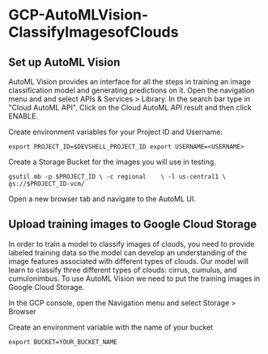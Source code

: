# GCP-AutoMLVision-ClassifyImagesofClouds


## Set up AutoML Vision

AutoML Vision provides an interface for all the steps in training an image classification model and generating predictions on it. Open the navigation menu and and select APIs & Services > Library. In the search bar type in "Cloud AutoML API". Click on the Cloud AutoML API result and then click ENABLE.

Create environment variables for your Project ID and Username:

` export PROJECT_ID=$DEVSHELL_PROJECT_ID
export USERNAME=<USERNAME> `
  
  
Create a Storage Bucket for the images you will use in testing.

` gsutil mb -p $PROJECT_ID \
    -c regional    \
    -l us-central1 \
    gs://$PROJECT_ID-vcm/  `
    
    
Open a new browser tab and navigate to the AutoML UI.

## Upload training images to Google Cloud Storage

In order to train a model to classify images of clouds, you need to provide labeled training data so the model can develop an understanding of the image features associated with different types of clouds. Our model will learn to classify three different types of clouds: cirrus, cumulus, and cumulonimbus. To use AutoML Vision we need to put the training images in Google Cloud Storage.

In the GCP console, open the Navigation menu and select Storage > Browser

Create an environment variable with the name of your bucket

` export BUCKET=YOUR_BUCKET_NAME `




